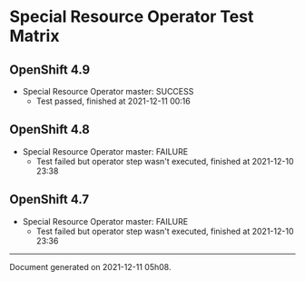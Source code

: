 
Special Resource Operator Test Matrix
=====================================

OpenShift 4.9
-------------



* Special Resource Operator master: SUCCESS
  - Test passed, finished at 2021-12-11 00:16

OpenShift 4.8
-------------



* Special Resource Operator master: FAILURE
  - Test failed but operator step wasn't executed, finished at 2021-12-10 23:38

OpenShift 4.7
-------------



* Special Resource Operator master: FAILURE
  - Test failed but operator step wasn't executed, finished at 2021-12-10 23:36

---
Document generated on 2021-12-11 05h08.
